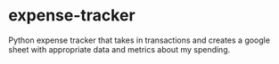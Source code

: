 # expense-tracker
Python expense tracker that takes in transactions and creates a google sheet with appropriate data and metrics about my spending.
